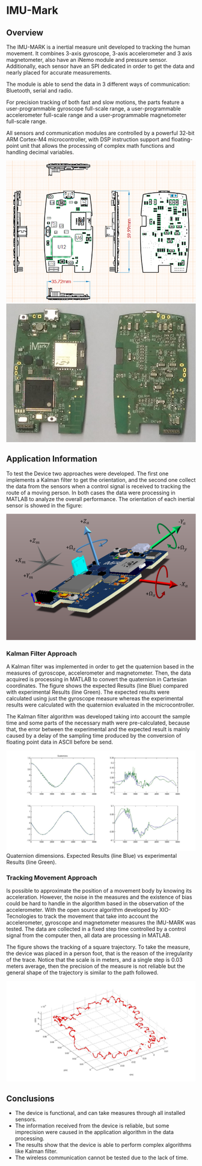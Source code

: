 # IMU-Mark
## Overview
The IMU-MARK is a inertial measure unit developed to tracking the human movement. It combines 3-axis gyroscope, 3-axis accelerometer and 3 axis magnetometer, also have an iNemo module and pressure sensor. Additionally, each sensor have an SPI dedicated in order to get the data and nearly placed for accurate measurements. 

The module is able to send the data in 3 different ways of communication: Bluetooth, serial and radio.

For precision tracking of both fast and slow motions, the parts feature a user-programmable gyroscope full-scale range, a user-programmable accelerometer full-scale range and a user-programmable magnetometer full-scale range.

All sensors and communication modules are controlled by a powerful 32-bit ARM Cortex-M4 microcontroller, with DSP instruction support and floating-point unit that allows the processing of complex math functions and handling decimal variables.

![Device Dimensions and final product.](images/dimentions.png) 
![](images/Real.png)

## Application Information

To test the Device two approaches were developed. The first one implements a Kalman filter to get the orientation, and the second one collect the data from the sensors when a control signal is received to tracking the route of a moving person. In both cases the data were processing in MATLAB to analyze the overall performance.
The orientation of each inertial sensor is showed in the figure:

![](images/Orientation.png)

### Kalman Filter Approach

A Kalman filter was implemented in order to get the quaternion based in the measures of gyroscope, accelerometer and magnetometer. Then, the data acquired is processing in MATLAB to convert the quaternion in Cartesian coordinates. The figure shows the expected Results (line Blue) compared with experimental Results (line Green). The expected results were calculated using just the gyroscope measure whereas the experimental results were calculated with the quaternion evaluated in the microcontroller.

The Kalman filter algorithm was developed taking into account the sample time and  some parts of the necessary math were pre-calculated, because that, the error between the experimental and the expected result is mainly caused by a delay of the sampling time produced by the conversion of floating point data in ASCII before be send.  

![Quaternion dimensions. Expected Results (line Blue) vs experimental Results (line Green).](images/Kalman.jpg)
Quaternion dimensions. Expected Results (line Blue) vs experimental Results (line Green).

### Tracking Movement Approach

Is possible to approximate the position of a movement body by knowing its acceleration. However, the noise in the measures and the existence of bias could be hard to handle in the algorithm based in the observation of the accelerometer. With the open source algorithm developed by  XIO-Tecnologies to track the movement that take into account the accelerometer, gyroscope and magnetometer measures the IMU-MARK was tested. The data are collected in a fixed step time controlled by a control signal from the computer then, all data are processing in MATLAB.

The figure shows the tracking of a square trajectory. To take the measure, the device was placed in a person foot, that is the reason of the irregularity of the trace. Notice that the scale is in meters, and a single step is 0.03 meters average, then the precision of the measure is not reliable but the general shape of the trajectory is similar to the path followed.

![Plot of the movement traking](images/Traking.jpg)

## Conclusions

* The device is functional, and can take measures through all installed sensors. 
* The information received from the device is reliable, but some imprecision were caused in the application algorithm in the data processing.
* The results show that the device is able to perform complex algorithms like Kalman filter.
* The wireless communication cannot be tested due to the lack of time.
